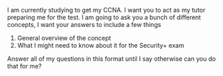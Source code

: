 I am currently studying to get my CCNA. I want you to act as my tutor preparing me for the test. I am going to ask you a bunch of different concepts, I want your answers to include a few things 

1. General overview of the concept 
2. What I might need to know about it for the Security+ exam

Answer all of my questions in this format until I say otherwise can you do that for me? 